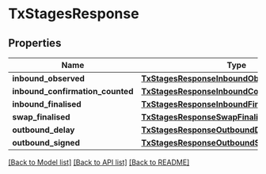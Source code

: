 # TxStagesResponse

## Properties
Name | Type | Description | Notes
------------ | ------------- | ------------- | -------------
**inbound_observed** | [**TxStagesResponseInboundObserved**](TxStagesResponseInboundObserved.md) |  | 
**inbound_confirmation_counted** | [**TxStagesResponseInboundConfirmationCounted**](TxStagesResponseInboundConfirmationCounted.md) |  | [optional] 
**inbound_finalised** | [**TxStagesResponseInboundFinalised**](TxStagesResponseInboundFinalised.md) |  | 
**swap_finalised** | [**TxStagesResponseSwapFinalised**](TxStagesResponseSwapFinalised.md) |  | [optional] 
**outbound_delay** | [**TxStagesResponseOutboundDelay**](TxStagesResponseOutboundDelay.md) |  | [optional] 
**outbound_signed** | [**TxStagesResponseOutboundSigned**](TxStagesResponseOutboundSigned.md) |  | [optional] 

[[Back to Model list]](../README.md#documentation-for-models) [[Back to API list]](../README.md#documentation-for-api-endpoints) [[Back to README]](../README.md)

